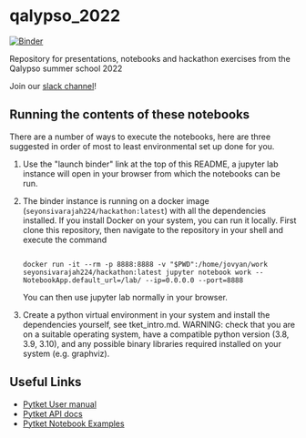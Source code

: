 # qalypso_2022
[![Binder](https://mybinder.org/badge_logo.svg)](https://mybinder.org/v2/gh/CQCL/qalypso_2022/HEAD)

Repository for presentations, notebooks and hackathon exercises from the Qalypso summer school 2022

Join our [slack channel](https://tketusers.slack.com/join/shared_invite/zt-18qmsamj9-UqQFVdkRzxnXCcKtcarLRA#/shared-invite/email)!

## Running the contents of these notebooks
There are a number of ways to execute the notebooks, here are three suggested in
order of most to least environmental set up done for you.

1. Use the "launch binder" link at the top of this README, a jupyter lab
   instance will open in your browser from which the notebooks can be run.
2. The binder instance is running on a docker image (`seyonsivarajah224/hackathon:latest`) with all the dependencies
   installed. If you install Docker on your system, you can run it locally.
   First clone this repository, then navigate to the repository in your shell
   and execute the command
   ```

   docker run -it --rm -p 8888:8888 -v "$PWD":/home/jovyan/work seyonsivarajah224/hackathon:latest jupyter notebook work --NotebookApp.default_url=/lab/ --ip=0.0.0.0 --port=8888
   ```
   You can then use jupyter lab normally in your browser.

3. Create a python virtual environment in your system and install the
   dependencies yourself, see tket_intro.md. WARNING: check that you are on a
   suitable operating system, have a compatible python version (3.8, 3.9, 3.10), and any possible
   binary libraries required installed on your system (e.g. graphviz).

## Useful Links

- [Pytket User manual](https://cqcl.github.io/pytket/manual/index.html)
- [Pytket API docs](https://cqcl.github.io/tket/pytket/api/)
- [Pytket Notebook Examples](https://github.com/CQCL/pytket/tree/main/examples)